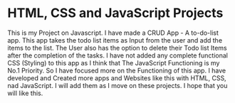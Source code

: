 # HTML, CSS and JavaScript Projects
This is my Project on Javascript. I have made a CRUD App - A to-do-list app. This app takes the todo list items as Input from the user and add the items to the list. The User also has the option to delete their Todo list Items after the completion of the tasks. 
I have not added any complete functional CSS (Styling) to this app as I think that The JavaScript Functioning is my No.1 Priority. So I have focused more on the Functioning of this app.
I have developed and Created more apps and Websites like this with HTML, CSS, nad JavaScript. I will add them as I move on these projects.
I hope that you will like this.

